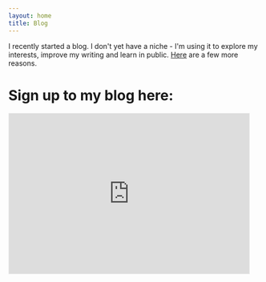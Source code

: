 ```yaml
---
layout: home
title: Blog
---
```


I recently started a blog. I don't yet have a niche - I'm using it to explore my interests, improve my writing and learn in public. <a href="https://taariq.substack.com/p/2-thinking-on-paper" target="_blank">Here</a> are a few more reasons. 

# Sign up to my blog here:

<iframe src="https://taariq.substack.com/embed" width="480" height="320" style="border:1px solid #EEE; background:white;" frameborder="0" scrolling="no"></iframe>


